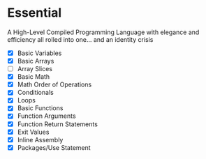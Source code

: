 # Essential
A High-Level Compiled Programming Language with elegance and efficiency all rolled into one... and an identity crisis
- [x] Basic Variables
- [x] Basic Arrays
- [ ] Array Slices
- [x] Basic Math
- [x] Math Order of Operations
- [x] Conditionals
- [x] Loops
- [x] Basic Functions
- [x] Function Arguments
- [x] Function Return Statements
- [x] Exit Values
- [x] Inline Assembly
- [x] Packages/Use Statement
